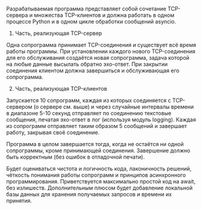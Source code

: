 Разрабатываемая программа представляет собой сочетание TCP-сервера и множества TCP-клиентов и должна работать в одном процессе Python и в одном цикле обработки сообщений asyncio.

1. Часть, реализующая TCP-сервер

Одна сопрограмма принимает TCP-соединения и существует всё время работы программы.
При установлении каждого нового TCP-соединения для его обслуживания создаётся новая сопрограмма, задача которой  на любые данные высылать обратно эхо-ответ.
При закрытии соединения клиентом должна завершиться и обслуживающая его сопрограмма.

2. Часть, реализующая TCP-клиентов

Запускается 10 сопрограмм, каждая из которых соединяется с TCP-сервером (о сервере см. выше) и через случайные интервалы времени в диапазоне 5-10 секунд
отправляет по соединению текстовые сообщения, печатая эхо-ответ в лог (используя модуль logging).
Каждая из сопрограмм отправляет таким образом 5 сообщений и завершает работу, закрывая своё соединение.


Программа в целом завершается тогда, когда не остаётся ни одной сопрограммы, кроме принимающей соединения. Завершение должно быть корректным (без ошибок в отладочной печати).

Будет оцениваться чистота и логичность кода, лаконичность решений, чёткость понимания работы сопрограмм и принципов асинхронного программирования.
Приветствуется максимально простой код на await, без излишеств.
Дополнительным плюсом будет добавление локальной базы данных для хранения получаемых запросов и времени их принятия.

